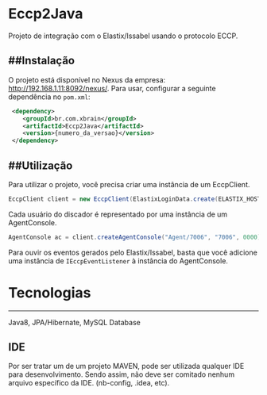 # Eccp2Java

Projeto de integração com o Elastix/Issabel usando o protocolo ECCP.


##Instalação
------------

O projeto está disponível no Nexus da empresa: http://192.168.1.11:8092/nexus/.
Para usar, configurar a seguinte dependência no `pom.xml`:

``` xml 
 <dependency>
    <groupId>br.com.xbrain</groupId>
 	<artifactId>Eccp2Java</artifactId>
    <version>{numero_da_versao}</version>
 </dependency>
```

##Utilização
----------

Para utilizar o projeto, você precisa criar uma instância de um EccpClient.

``` java
EccpClient client = new EccpClient(ElastixLoginData.create(ELASTIX_HOST_IP, DEFAULT_ELASTIX_TEST_PORT, ECCP_USER, ECCP_PASSWORD)).connect();
```

Cada usuário do discador é representado por uma instância de um AgentConsole.

``` java
AgentConsole ac = client.createAgentConsole("Agent/7006", "7006", 0000);
```

Para ouvir os eventos gerados pelo Elastix/Issabel, basta que você adicione uma instância de `IEccpEventListener` à instância do AgentConsole.

# Tecnologias
-----------
Java8, JPA/Hibernate, MySQL Database


IDE
-----------
Por ser tratar um de um projeto MAVEN, pode ser utilizada qualquer IDE para desenvolvimento.
Sendo assim, não deve ser comitado nenhum arquivo específico da IDE. (nb-config, .idea, etc). 

